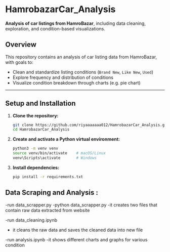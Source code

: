 # HamrobazarCar_Analysis 

**Analysis of car listings from HamroBazar**, including data cleaning, exploration, and condition-based visualizations.

##  Overview

This repository contains an analysis of car listing data from HamroBazar, with goals to:

- Clean and standardize listing conditions (`Brand New`, `Like New`, `Used`)  
- Explore frequency and distribution of conditions  
- Visualize condition breakdown through charts (e.g. pie chart)  

---

##  Setup and Installation

1. **Clone the repository:**

   ```bash
   git clone https://github.com/riyaaaaaaa012/HamrobazarCar_Analysis.git
   cd HamrobazarCar_Analysis
   ```

2. **Create and activate a Python virtual environment:**

   ```bash
   python3 -m venv venv
   source venv/bin/activate    # macOS/Linux
   venv\Scripts\activate       # Windows
   ```

3. **Install dependencies:**

   ```bash
   pip install -r requirements.txt
   ```

##  Data Scraping and Analysis :
-run data_scrapper.py
-python data_scrapper.py
-it creates two files that contain raw data extracted from website
    
-run data_cleaning.ipynb
- it cleans the raw data and saves the cleaned data into new file

-run analysis.ipynb
-it shows different charts and graphs for various condition 







